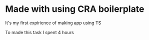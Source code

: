 # Made with using CRA boilerplate

It's my first expirience of making app using TS

To made this task I spent 4 hours
